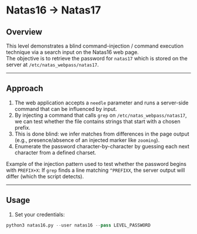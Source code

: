 # Natas16 → Natas17

## Overview
This level demonstrates a blind command-injection / command execution technique via a search input on the Natas16 web page.  
The objective is to retrieve the password for `natas17` which is stored on the server at `/etc/natas_webpass/natas17`.

---

## Approach
1. The web application accepts a `needle` parameter and runs a server-side command that can be influenced by input.
2. By injecting a command that calls `grep` on `/etc/natas_webpass/natas17`, we can test whether the file contains strings that start with a chosen prefix.
3. This is done blind: we infer matches from differences in the page output (e.g., presence/absence of an injected marker like `zooming`).
4. Enumerate the password character-by-character by guessing each next character from a defined charset.

Example of the injection pattern used to test whether the password begins with `PREFIX+X`:
If `grep` finds a line matching `^PREFIXX`, the server output will differ (which the script detects).

---

## Usage
1. Set your credentials:
```python
python3 natas16.py --user natas16 --pass LEVEL_PASSWORD

